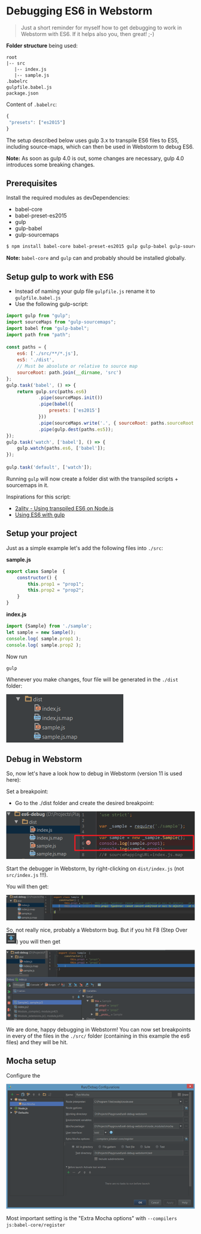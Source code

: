 # Debugging ES6 in Webstorm

> Just a short reminder for myself how to get debugging to work in Webstorm with ES6.
> If it helps also you, then great! ;-)

**Folder structure** being used:

```text
root
|-- src
   |-- index.js
   |-- sample.js
.babelrc
gulpfile.babel.js
package.json

```

Content of `.babelrc`:
```js
{
 "presets": ["es2015"]
}
```

The setup described below uses gulp 3.x to transpile ES6 files to ES5, including source-maps, which can then be used in Webstorm to debug ES6.

**Note:** 
As soon as gulp 4.0 is out, some changes are necessary, gulp 4.0 introduces some breaking changes.

## Prerequisites
Install the required modules as devDependencies:

- babel-core
- babel-preset-es2015
- gulp
- gulp-babel
- gulp-sourcemaps


```bash
$ npm install babel-core babel-preset-es2015 gulp gulp-babel gulp-sourcemaps
```
**Note:** `babel-core` and `gulp` can and probably should be installed globally.

## Setup gulp to work with ES6

- Instead of naming your gulp file `gulpfile.js` rename it to `gulpfile.babel.js`
- Use the following gulp-script:

```js
import gulp from "gulp";
import sourceMaps from "gulp-sourcemaps";
import babel from "gulp-babel";
import path from "path";

const paths = {
	es6: ['./src/**/*.js'],
	es5: './dist',
	// Must be absolute or relative to source map
	sourceRoot: path.join(__dirname, 'src')
};
gulp.task('babel', () => {
	return gulp.src(paths.es6)
			.pipe(sourceMaps.init())
			.pipe(babel({
				presets: ['es2015']
			}))
			.pipe(sourceMaps.write('.', { sourceRoot: paths.sourceRoot }))
			.pipe(gulp.dest(paths.es5));
});
gulp.task('watch', ['babel'], () => {
	gulp.watch(paths.es6, ['babel']);
});

gulp.task('default', ['watch']);
```

Running `gulp` will now create a folder dist with the transpiled scripts + sourcemaps in it.

Inspirations for this script:
- [2ality - Using transpiled ES6 on Node.js](http://www.2ality.com/2015/04/node-es6-transpiled.html)
- [Using ES6 with gulp](https://markgoodyear.com/2015/06/using-es6-with-gulp/)


## Setup your project
Just as a simple example let's add the following files into `./src`:

**sample.js**

```js
export class Sample  {
	constructor() {
		this.prop1 = "prop1";
		this.prop2 = "prop2";
	}
}
````

**index.js**
```js
import {Sample} from './sample';
let sample = new Sample();
console.log( sample.prop1 );
console.log( sample.prop2 );
```

Now run

	gulp

Whenever you make changes, four file will be generated in the `./dist` folder:

![](docs/images/generated_files.png)


## Debug in Webstorm
So, now let's have a look how to debug in Webstorm (version 11 is used here):

Set a breakpoint:
- Go to the ./dist folder and create the desired breakpoint:

![](docs/images/breakpoint.png)

Start the debugger in Webstorm, by right-clicking on `dist/index.js` (not `src/index.js` !!!).

You will then get:

![](docs/images/step1.png)

So, not really nice, probably a Webstorm bug.
But if you hit F8 (Step Over ![](docs/images/step-over-icon.png)) you will then get

![](docs/images/step2.png)

We are done, happy debugging in Webstorm!
You can now set breakpoints in every of the files in the `./src/` folder (containing in this example the es6 files) and they will be hit.

## Mocha setup

Configure the 

![](docs/images/mocha-webstorm-settings.png)

Most important setting is the "Extra Mocha options" with `--compilers js:babel-core/register`